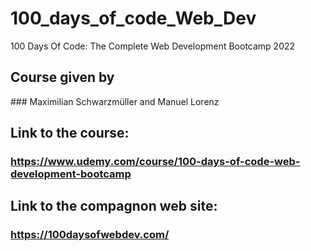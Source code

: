 # 100_days_of_code_Web_Dev
100 Days Of Code: The Complete Web Development Bootcamp 2022


## Course given by 
### Maximilian Schwarzmüller and Manuel Lorenz



## Link to the course: 
### https://www.udemy.com/course/100-days-of-code-web-development-bootcamp



## Link to the compagnon web site: 
### https://100daysofwebdev.com/
